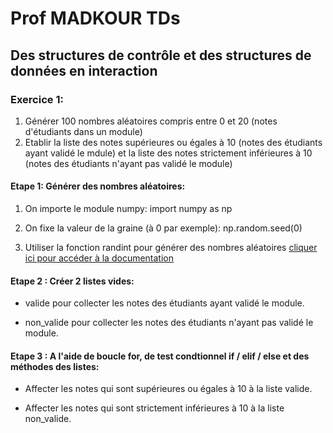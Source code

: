 # Prof MADKOUR TDs

## Des structures de contrôle et des structures de données en interaction

### Exercice 1:

1. Générer 100 nombres aléatoires compris entre 0 et 20 (notes d'étudiants dans un module)
2. Etablir la liste des notes supérieures ou égales à 10 (notes des étudiants ayant validé le mdule) et la liste des notes strictement inférieures à 10 (notes des étudiants n'ayant pas validé le module)
#### **Etape 1:** Générer des nombres aléatoires:

1. On importe le module numpy: import numpy as np

2. On fixe la valeur de la graine (à 0 par exemple): np.random.seed(0)

3. Utiliser la fonction randint pour générer des nombres aléatoires [cliquer ici pour accéder à la documentation](https://numpy.org/doc/stable/reference/random/generated/numpy.random.randint.html#numpy-random-randint/)

#### **Etape 2 :** Créer 2 listes vides:

+ valide pour collecter les notes des étudiants ayant validé le module.

+ non_valide pour collecter les notes des étudiants n'ayant pas validé le module.

#### **Etape 3 :** A l'aide de boucle for, de test condtionnel if / elif / else et des méthodes des listes:

+ Affecter les notes qui sont supérieures ou égales à 10 à la liste valide.

+ Affecter les notes qui sont strictement inférieures à 10 à la liste non_valide.
